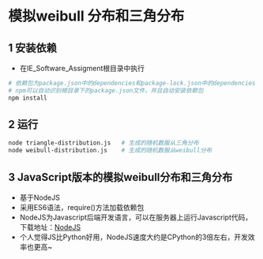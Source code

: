 # 模拟weibull 分布和三角分布
## 1 安装依赖
* 在IE_Software_Assigment根目录中执行
```bash
# 依赖包为package.json中的dependencies和package-lock.json中的dependencies
# npm可以自动识别根目录下的package.json文件，并且自动安装依赖包
npm install
```
## 2 运行
```bash
node triangle-distribution.js   # 生成的随机数服从三角分布
node weibull-distribution.js    # 生成的随机数服从weibull分布 
```
## 3 JavaScript版本的模拟weibull分布和三角分布
* 基于NodeJS
* 采用ES6语法，require()方法加载依赖包
* NodeJS为Javascript后端开发语言，可以在服务器上运行Javascript代码，下载地址：[NodeJS](https://nodejs.org/en/)
* 个人觉得JS比Python好用，NodeJS速度大约是CPython的3倍左右，开发效率也更高~
